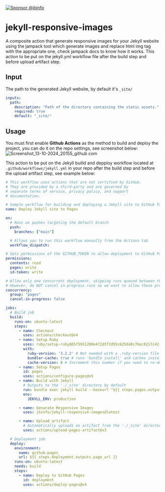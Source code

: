 <a href="https://github.com/sponsors/jbinfo" target="_blank">
  <img src="https://img.shields.io/badge/Sponsor-jbinfo-orange" alt="Sponsor @jbinfo" />
</a>

# jekyll-responsive-images
A composite action that generate responsive images for your Jekyll website using the jampack tool which generate images and replace html img tag with the appropriate one, check jampack docs to know how it works. This action to be put on the jekyll.yml workflow file after the build step and before upload artifact step.

## Input
The path to the generated Jekyll website, by default it's `_site/`
```yaml
inputs:
  path:
    description: "Path of the directory containing the static assets."
    required: true
    default: "_site/"

```

## Usage
You must first enable **Github Actions** as the method to build and deploy the project, you can do it on the repo settings, see screenshot below:
![Screenshot_13-10-2024_20155_github com](https://github.com/user-attachments/assets/173e5a28-c25d-4899-a25e-d6aca74f4532)

This action to be put on the Jekyll builld and depploy workflow located at `.github/workflows/jekyll.yml` in your repo after the build step and before the upload artifact step, see example below:

```yaml
# This workflow uses actions that are not certified by GitHub.
# They are provided by a third-party and are governed by
# separate terms of service, privacy policy, and support
# documentation.

# Sample workflow for building and deploying a Jekyll site to GitHub Pages
name: Deploy Jekyll site to Pages

on:
  # Runs on pushes targeting the default branch
  push:
    branches: ["main"]

  # Allows you to run this workflow manually from the Actions tab
  workflow_dispatch:

# Sets permissions of the GITHUB_TOKEN to allow deployment to GitHub Pages
permissions:
  contents: read
  pages: write
  id-token: write

# Allow only one concurrent deployment, skipping runs queued between the run in-progress and latest queued.
# However, do NOT cancel in-progress runs as we want to allow these production deployments to complete.
concurrency:
  group: "pages"
  cancel-in-progress: false

jobs:
  # Build job
  build:
    runs-on: ubuntu-latest
    steps:
      - name: Checkout
        uses: actions/checkout@v4
      - name: Setup Ruby
        uses: ruby/setup-ruby@8575951200e472d5f2d95c625da0c7bec8217c42 # v1.161.0
        with:
          ruby-version: '3.2.2' # Not needed with a .ruby-version file
          bundler-cache: true # runs 'bundle install' and caches installed gems automatically
          cache-version: 0 # Increment this number if you need to re-download cached gems
      - name: Setup Pages
        id: pages
        uses: actions/configure-pages@v5
      - name: Build with Jekyll
        # Outputs to the './_site' directory by default
        run: bundle exec jekyll build --baseurl "${{ steps.pages.outputs.base_path }}"
        env:
          JEKYLL_ENV: production

      - name: Genarate Responsive Images
        uses: jbinfo/jekyll-responsive-images@latest

      - name: Upload artifact
        # Automatically uploads an artifact from the './_site' directory by default
        uses: actions/upload-pages-artifact@v3

  # Deployment job
  deploy:
    environment:
      name: github-pages
      url: ${{ steps.deployment.outputs.page_url }}
    runs-on: ubuntu-latest
    needs: build
    steps:
      - name: Deploy to GitHub Pages
        id: deployment
        uses: actions/deploy-pages@v4
```
